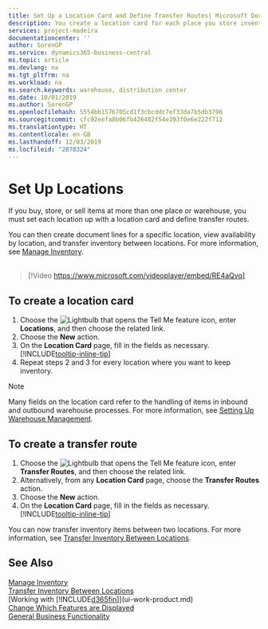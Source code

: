 ```yaml
---
title: Set Up a Location Card and Define Transfer Routes| Microsoft Docs
description: You create a location card for each place you store inventory items, for example, a warehouse or distribution centre, and set up routes to transfer items between locations.
services: project-madeira
documentationcenter: ''
author: SorenGP
ms.service: dynamics365-business-central
ms.topic: article
ms.devlang: na
ms.tgt_pltfrm: na
ms.workload: na
ms.search.keywords: warehouse, distribution center
ms.date: 10/01/2019
ms.author: SorenGP
ms.openlocfilehash: 5554bb1576705cd1f3cbcddc7ef33da7b5db3796
ms.sourcegitcommit: cfc92eefa8b06fb426482f54e393f0e6e222f712
ms.translationtype: HT
ms.contentlocale: en-GB
ms.lasthandoff: 12/03/2019
ms.locfileid: "2878324"
---
```

# <a name="set-up-locations"></a>Set Up Locations
If you buy, store, or sell items at more than one place or warehouse, you must set each location up with a location card and define transfer routes.

You can then create document lines for a specific location, view availability by location, and transfer inventory between locations. For more information, see [Manage Inventory](inventory-manage-inventory.md).
<br><br>  
  
> [!Video https://www.microsoft.com/videoplayer/embed/RE4aQvq]

## <a name="to-create-a-location-card"></a>To create a location card
1. Choose the ![Lightbulb that opens the Tell Me feature](media/ui-search/search_small.png "Tell me what you want to do") icon, enter **Locations**, and then choose the related link.
2. Choose the **New** action.
3. On the **Location Card** page, fill in the fields as necessary. [!INCLUDE[tooltip-inline-tip](includes/tooltip-inline-tip_md.md)]
4. Repeat steps 2 and 3 for every location where you want to keep inventory.

> [!NOTE]  
> Many fields on the location card refer to the handling of items in inbound and outbound warehouse processes. For more information, see [Setting Up Warehouse Management](warehouse-setup-warehouse.md).

## <a name="to-create-a-transfer-route"></a>To create a transfer route
1. Choose the ![Lightbulb that opens the Tell Me feature](media/ui-search/search_small.png "Tell me what you want to do") icon, enter **Transfer Routes**, and then choose the related link.
2. Alternatively, from any **Location Card** page, choose the **Transfer Routes** action.
3. Choose the **New** action.
4. On the **Location Card** page, fill in the fields as necessary. [!INCLUDE[tooltip-inline-tip](includes/tooltip-inline-tip_md.md)]

You can now transfer inventory items between two locations. For more information, see [Transfer Inventory Between Locations](inventory-how-transfer-between-locations.md).    

## <a name="see-also"></a>See Also
[Manage Inventory](inventory-manage-inventory.md)  
[Transfer Inventory Between Locations](inventory-how-transfer-between-locations.md)    
[Working with [!INCLUDE[d365fin](includes/d365fin_md.md)]](ui-work-product.md)  
[Change Which Features are Displayed](ui-experiences.md)  
[General Business Functionality](ui-across-business-areas.md)
